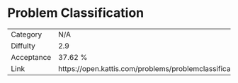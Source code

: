 # Problem Classification

<table>
    <tr>
        <td>Category</td>
        <td>N/A</td>
    </tr>
    <tr>
        <td>Diffulty</td>
        <td>2.9</td>
    </tr>
    <tr>
        <td>Acceptance</td>
        <td>37.62 %</td>
    </tr>
    <tr>
        <td>Link</td>
        <td>https://open.kattis.com/problems/problemclassification</td>
    </tr>
</table>